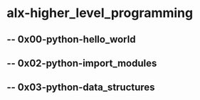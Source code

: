 # alx-higher_level_programming
--
0x00-python-hello_world
--
--
0x02-python-import_modules
--
--
0x03-python-data_structures
--
